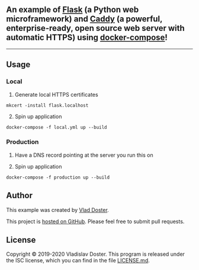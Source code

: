 ## An example of [Flask](https://flask.palletsprojects.com) (a Python web microframework) and [Caddy](https://caddyserver.com/) (a powerful, enterprise-ready, open source web server with automatic HTTPS) using [docker-compose](https://docs.docker.com/compose/)!

---

## Usage

### Local

1. Generate local HTTPS certificates

```
mkcert -install flask.localhost
```

2. Spin up application

```
docker-compose -f local.yml up --build
```

### Production

1. Have a DNS record pointing at the server you run this on

2. Spin up application

```
docker-compose -f production up --build
```

## Author

This example was created by [Vlad Doster](https://vdoster.com).

This project is [hosted on GitHub](https://github.com/vladdoster/flask-and-caddy-webserver-docker-compose-example). Please feel free to submit pull requests.

## License

Copyright © 2019-2020 Vladislav Doster. This program is released under the ISC license, which you can find in the file [LICENSE.md](LICENSE.md).
